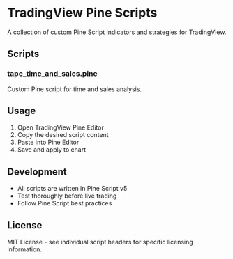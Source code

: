 # TradingView Pine Scripts

A collection of custom Pine Script indicators and strategies for TradingView.

## Scripts

### tape_time_and_sales.pine
Custom Pine script for time and sales analysis.

## Usage

1. Open TradingView Pine Editor
2. Copy the desired script content
3. Paste into Pine Editor
4. Save and apply to chart

## Development

- All scripts are written in Pine Script v5
- Test thoroughly before live trading
- Follow Pine Script best practices

## License

MIT License - see individual script headers for specific licensing information.